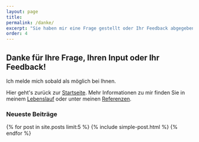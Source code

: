 ```yaml
---
layout: page
title: 
permalink: /danke/
excerpt: "Sie haben mir eine Frage gestellt oder Ihr Feedback abgegeben. Danke dafür!"
order: 4
---
```


## Danke für Ihre Frage, Ihren Input oder Ihr Feedback!

Ich melde mich sobald als möglich bei Ihnen.

Hier geht's zurück zur [Startseite](/). Mehr Informationen zu mir finden Sie in meinem [Lebenslauf](/lebenslauf) oder unter meinen [Referenzen](/referenzen).

### Neueste Beiträge

{% for post in site.posts limit:5 %}
      {% include simple-post.html  %}
{% endfor %}